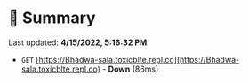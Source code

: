 # 📖 Summary
Last updated: **4/15/2022, 5:16:32 PM**

- `GET` [https://Bhadwa-sala.toxicblte.repl.co](https://Bhadwa-sala.toxicblte.repl.co) - **Down** (86ms)
